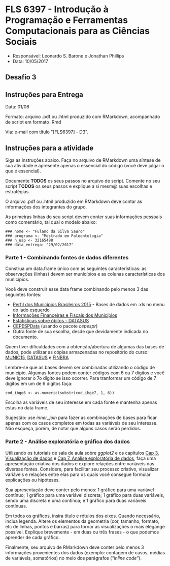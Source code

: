 #  FLS 6397 - Introdução à Programação e Ferramentas Computacionais para as Ciências Sociais

- Responsável: Leonardo S. Barone e Jonathan Phillips
- Data: 10/05/2017

## Desafio 3

## Instruções para Entrega

Data: 01/06

Formato: arquivo .pdf ou .html produzido com RMarkdown, acompanhado de script em formato .Rmd

Via: e-mail com título "[FLS6397] - D3".

## Instruções para a atividade

Siga as instruções abaixo. Faça no arquivo de RMarkdown uma síntese de sua atividade e apresente apenas o essencial do código (você deve julgar o que é essencial).

Documente __TODOS__ os seus passos no arquivo de script. Comente no seu script __TODOS__ os seus passos e explique a si mesm@ suas escolhas e estratégias.

O arquivo .pdf ou .html produzido em RMarkdown deve contar as informações dos integrantes do grupo.

As primeiras linhas do seu script devem conter suas informações pessoais como comentário, tal qual o modelo abaixo:

```{r}
### nome <- "Fulano da Silva Sauro"
### programa <- "Mestrado em Paleontologia"
### n_usp <- 32165498
### data_entrega: "29/02/2017"
```

### Parte 1 - Combinando fontes de dados diferentes

Construa um data.frame único com as seguintes características: as observações (linhas) devem ser municípios e as colunas características dos municípios.

Você deve construir esse data frame combinando pelo menos 3 das seguintes fontes:

- [Perfil dos Municípios Brasileiros 2015](http://www.ibge.gov.br/home/estatistica/economia/perfilmunic/2015/default.shtm) - Bases de dados em .xls no menu do lado esquerdo
- [Informações Financeiras e Fiscais dos Municípios](https://siconfi.tesouro.gov.br/siconfi/pages/public/consulta_finbra/finbra_list.jsf)
- [Estatísticas sobre óbitos - DATASUS](http://tabnet.datasus.gov.br/cgi/deftohtm.exe?sim/cnv/pobt10br.def)
- [CEPESPData](http://cepesp.io) (usando o pacote _cepespr_)
- Outra fonte de sua escolha, desde que devidamente indicada no documento.

Quem tiver dificuldades com a obtenção/abertura de algumas das bases de dados, pode utilizar as cópias armazenadas no repositório do curso: [MUNIC15](https://raw.githubusercontent.com/leobarone/FLS6397/master/data/Base_MUNIC_2015_xls.zip), [DATASUS](https://raw.githubusercontent.com/leobarone/FLS6397/master/data/obitos_datasus.csv) e [FINBRA](https://raw.githubusercontent.com/leobarone/FLS6397/master/data/receitas_orc_finbra.zip)

Lembre-se que as bases devem ser combinadas utilizando o código de município. Algumas fontes podem conter códigos com 6 ou 7 dígitos e você deve ignorar o 7o dígito se isso ocorrer. Para tranformar um código de 7 dígitos em um de 6 dígitos faça:

```{r setup, include=FALSE}
cod_ibge6 <- as.numeric(substr(cod_ibge7, 1, 6))
```

Escolha as variáveis de seu interesse em cada fonte e mantenha apenas estas no data frame.

Sugestão: use _inner\_join_ para fazer as combinações de bases para ficar apenas com os casos completos em todas as variáveis de seu interesse. Não esqueça, porém, de notar que alguns casos serão perdidos.

### Parte 2 - Análise exploratória e gráfica dos dados

Utilizando os tutoriais de sala de aula sobre _ggplot2_ e os capítulos [Cap 3. Visualização de dados](http://r4ds.had.co.nz/data-visualisation.html) e [Cap 7. Análise exploratória de dados](http://r4ds.had.co.nz/exploratory-data-analysis.html), faça uma apresentação criativa dos dados e explore relações entre variáveis das diversas fontes. Considere, para facilitar seu processo criativo, visualizar variáveis e relações entre elas para os quais você consegue formular explicações ou hipóteses.

Sua apresentação deve conter pelo menos: 1 gráfico para uma variável contínuo; 1 gráfico para uma variável discreta; 1 gráfico para duas variáveis, sendo uma discreta e uma contínua; e 1 gráfico para duas variáveis contínuas.

Em todos os gráficos, insira título e rótulos dos eixos. Quando necessário, inclua legenda. Altere os elementos da geometria (cor, tamanho, formato, etc de linhas, pontos e barras) para tornar as visualizações o mais elegange possível. Explique brevemente - em duas ou três frases - o que podemos aprender de cada gráfico.

Finalmente, seu arquivo de RMarkdown deve conter pelo menos 3 informações provenientes dos dados (exemplo: contagem de casos, médias de variáveis, somatórios) no meio dos parágrafos (_"inline code"_).

